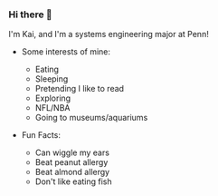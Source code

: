 ### Hi there 👋


 I'm Kai, and I'm a systems engineering major at Penn!

- Some interests of mine: 
    - Eating 
    - Sleeping
    - Pretending I like to read
    - Exploring
    - NFL/NBA
    - Going to museums/aquariums

- Fun Facts:
    - Can wiggle my ears
    - Beat peanut allergy
    - Beat almond allergy
    - Don't like eating fish
